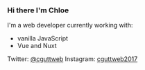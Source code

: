 ### Hi there I'm Chloe

I'm a web developer currently working with:

- vanilla JavaScript
- Vue and Nuxt

Twitter: [@cguttweb](https://twitter.com/cguttweb)
Instagram: [cguttweb2017](https://instagram.com/cguttweb2017)

<!--
**cguttweb/cguttweb** is a ✨ _special_ ✨ repository because its `README.md` (this file) appears on your GitHub profile.

Here are some ideas to get you started:

- 🔭 I’m currently working on ...
- 🌱 I’m currently learning ...
- 👯 I’m looking to collaborate on ...
- 🤔 I’m looking for help with ...
- 💬 Ask me about ...
- 📫 How to reach me: ...
- 😄 Pronouns: ...
- ⚡ Fun fact: ...
-->
